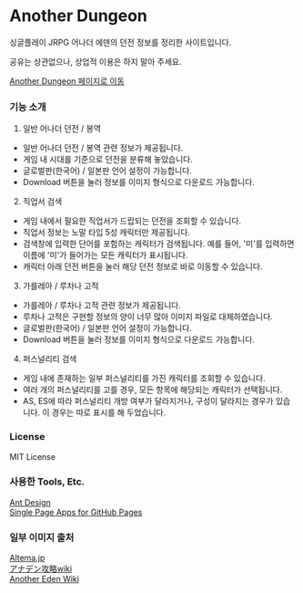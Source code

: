 # Another Dungeon

싱글플레이 JRPG 어나더 에덴의 던전 정보를 정리한 사이트입니다.

공유는 상관없으나, 상업적 이용은 하지 말아 주세요.

[Another Dungeon 페이지로 이동](https://hu-lee.github.io/anotherdungeon/)


### 기능 소개

1. 일반 어나더 던전 / 봉역

- 일반 어나더 던전 / 봉역 관련 정보가 제공됩니다.
- 게임 내 시대를 기준으로 던전을 분류해 놓았습니다.
- 글로벌판(한국어) / 일본판 언어 설정이 가능합니다.
- Download 버튼을 눌러 정보를 이미지 형식으로 다운로드 가능합니다.

2. 직업서 검색

- 게임 내에서 필요한 직업서가 드랍되는 던전을 조회할 수 있습니다.
- 직업서 정보는 노말 타입 5성 캐릭터만 제공됩니다.
- 검색창에 입력한 단어를 포함하는 캐릭터가 검색됩니다. 예를 들어, '미'를 입력하면 이름에 '미'가 들어가는 모든 캐릭터가 표시됩니다.
- 캐릭터 아래 던전 버튼을 눌러 해당 던전 정보로 바로 이동할 수 있습니다.

3. 가를레아 / 루차나 고적

- 가를레아 / 루차나 고적 관련 정보가 제공됩니다.
- 루차나 고적은 구현할 정보의 양이 너무 많아 이미지 파일로 대체하였습니다.
- 글로벌판(한국어) / 일본판 언어 설정이 가능합니다.
- Download 버튼을 눌러 정보를 이미지 형식으로 다운로드 가능합니다.

4. 퍼스널리티 검색

- 게임 내에 존재하는 일부 퍼스널리티를 가진 캐릭터를 조회할 수 있습니다.
- 여러 개의 퍼스널리티를 고를 경우, 모든 항목에 해당되는 캐릭터가 선택됩니다.
- AS, ES에 따라 퍼스널리티 개방 여부가 달라지거나, 구성이 달라지는 경우가 있습니다. 이 경우는 따로 표시를 해 두었습니다.

### License

MIT License


### 사용한 Tools, Etc.

[Ant Design](https://ant.design/)  
[Single Page Apps for GitHub Pages](https://github.com/rafgraph/spa-github-pages)


### 일부 이미지 출처

[Altema.jp](https://altema.jp/anaden/)  
[アナデン攻略wiki](https://anaden.gorillawiki.jp/)  
[Another Eden Wiki](https://anothereden.miraheze.org/wiki/Another_Eden_Wiki)